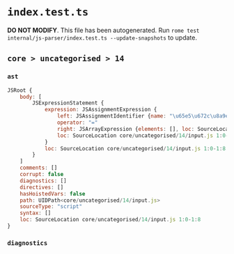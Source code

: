 # `index.test.ts`

**DO NOT MODIFY**. This file has been autogenerated. Run `rome test internal/js-parser/index.test.ts --update-snapshots` to update.

## `core > uncategorised > 14`

### `ast`

```javascript
JSRoot {
	body: [
		JSExpressionStatement {
			expression: JSAssignmentExpression {
				left: JSAssignmentIdentifier {name: "\u65e5\u672c\u8a9e", loc: SourceLocation core/uncategorised/14/input.js 1:0-1:3 (\u65e5\u672c\u8a9e)}
				operator: "="
				right: JSArrayExpression {elements: [], loc: SourceLocation core/uncategorised/14/input.js 1:6-1:8}
				loc: SourceLocation core/uncategorised/14/input.js 1:0-1:8
			}
			loc: SourceLocation core/uncategorised/14/input.js 1:0-1:8
		}
	]
	comments: []
	corrupt: false
	diagnostics: []
	directives: []
	hasHoistedVars: false
	path: UIDPath<core/uncategorised/14/input.js>
	sourceType: "script"
	syntax: []
	loc: SourceLocation core/uncategorised/14/input.js 1:0-1:8
}
```

### `diagnostics`

```

```
